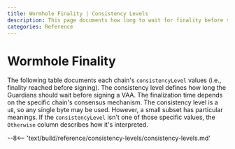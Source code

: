 ```yaml
---
title: Wormhole Finality | Consistency Levels
description: This page documents how long to wait for finality before signing, based on each chain’s consistency (finality) level and consensus mechanism.
categories: Reference
---
```


# Wormhole Finality

The following table documents each chain's `consistencyLevel` values (i.e., finality reached before signing). The consistency level defines how long the Guardians should wait before signing a VAA. The finalization time depends on the specific chain's consensus mechanism. The consistency level is a `u8`, so any single byte may be used. However, a small subset has particular meanings. If the `consistencyLevel` isn't one of those specific values, the `Otherwise` column describes how it's interpreted.

--8<-- 'text/build/reference/consistency-levels/consistency-levels.md'
